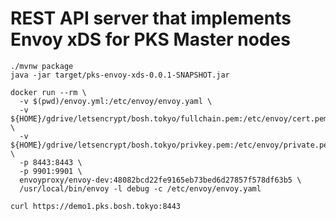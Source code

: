 # REST API server that implements Envoy xDS for PKS Master nodes

```
./mvnw package
java -jar target/pks-envoy-xds-0.0.1-SNAPSHOT.jar
```

```
docker run --rm \
  -v $(pwd)/envoy.yml:/etc/envoy/envoy.yaml \
  -v ${HOME}/gdrive/letsencrypt/bosh.tokyo/fullchain.pem:/etc/envoy/cert.pem \
  -v ${HOME}/gdrive/letsencrypt/bosh.tokyo/privkey.pem:/etc/envoy/private.pem \
  -p 8443:8443 \
  -p 9901:9901 \
  envoyproxy/envoy-dev:48082bcd22fe9165eb73bed6d27857f578df63b5 \
  /usr/local/bin/envoy -l debug -c /etc/envoy/envoy.yaml
```


```
curl https://demo1.pks.bosh.tokyo:8443
```